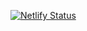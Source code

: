 [![Netlify Status](https://api.netlify.com/api/v1/badges/9c156a1a-89af-4571-b99b-44ce51a21dcf/deploy-status)](https://pixi-gameobject-demo.netlify.app/)
